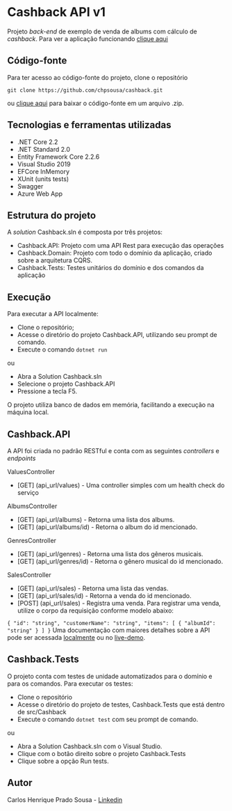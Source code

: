 # Cashback API v1
Projeto _back-end_ de exemplo de venda de albums com cálculo de _cashback_.
Para ver a aplicação funcionando [clique aqui](https://cashback-api.azurewebsites.net)

## Código-fonte
Para ter acesso ao código-fonte do projeto, clone o repositório

    git clone https://github.com/chpsousa/cashback.git
    
ou [clique aqui](https://github.com/chpsousa/cashback/archive/master.zip) para baixar o código-fonte em um arquivo .zip.

## Tecnologias e ferramentas utilizadas
- .NET Core 2.2
- .NET Standard 2.0
- Entity Framework Core 2.2.6
- Visual Studio 2019
- EFCore InMemory
- XUnit (units tests)
- Swagger
- Azure Web App

## Estrutura do projeto
A _solution_ Cashback.sln é composta por três projetos:

- Cashback.API: 
Projeto com uma API Rest para execução das operações
- Cashback.Domain: 
Projeto com todo o domínio da aplicação, criado sobre a arquitetura CQRS.
- Cashback.Tests: 
Testes unitários do domínio e dos comandos da aplicação

## Execução
Para executar a API localmente:
- Clone o repositório;
- Acesse o diretório do projeto Cashback.API, utilizando seu prompt de comando.
- Execute o comando `dotnet run`

ou 
- Abra a Solution Cashback.sln
- Selecione o projeto Cashback.API
- Pressione a tecla F5.

O projeto utiliza banco de dados em memória, facilitando a execução na máquina local.

## Cashback.API
A API foi criada no padrão RESTful e conta com as seguintes _controllers_ e _endpoints_

ValuesController
- [GET] (api_url/values) - Uma controller simples com um health check do serviço

AlbumsController
- [GET] (api_url/albums) - Retorna uma lista dos albums.
- [GET] (api_url/albums/id) - Retorna o album do id mencionado.

GenresController
- [GET] (api_url/genres) - Retorna uma lista dos gêneros musicais.
- [GET] (api_url/genres/id) - Retorna o gênero musical do id mencionado.

SalesController
- [GET] (api_url/sales) - Retorna uma lista das vendas.
- [GET] (api_url/sales/id) - Retorna a venda do id mencionado.
- [POST] (api_url/sales) - Registra uma venda. Para registrar uma venda, utilize o corpo da requisição conforme modelo abaixo:

`
{
  "id": "string",
  "customerName": "string",
  "items": [
    {
      "albumId": "string"
    }
  ]
}
`
Uma documentação com maiores detalhes sobre a API pode ser acessada [localmente](https://localhost:44362/) ou no [live-demo](https://cashback-api.azurewebsites.net).

## Cashback.Tests
O projeto conta com testes de unidade automatizados para o domínio e para os comandos.
Para executar os testes:

- Clone o repositório
- Acesse o diretório do projeto de testes, Cashback.Tests que está dentro de src/Cashback
- Execute o comando `dotnet test` com seu prompt de comando.

ou

- Abra a Solution Cashback.sln com o Visual Studio.
- Clique com o botão direito sobre o projeto Cashback.Tests
- Clique sobre a opção Run tests.

## Autor
Carlos Henrique Prado Sousa - [Linkedin](https://www.linkedin.com/in/chpsousa/)




